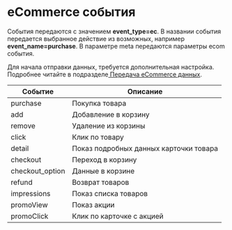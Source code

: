 # eCommerce события

События передаются с значением **event\_type=ec**. В названии события передается выбранное действие из возможных, например **event\_name=purchase**. В параметре meta передаются параметры ecom события.

Для начала отправки данных, требуется дополнительная настройка. Подробнее читайте в подразделе[ Передача eCommerce данных](../../veb-schyotchik/peredacha-e-commerce-dannykh/).

| Событие          | Описание                               |
| ---------------- | -------------------------------------- |
| purchase         | Покупка товара                         |
| add              | Добавление в корзину                   |
| remove           | Удаление из корзины                    |
| click            | Клик по товару                         |
| detail           | Показ подробных данных карточки товара |
| checkout         | Переход в корзину                      |
| checkout\_option | Данные в корзине                       |
| refund           | Возврат товаров                        |
| impressions      | Показ списка товаров                   |
| promoView        | Показ акции                            |
| promoClick       | Клик по карточке с акцией              |
